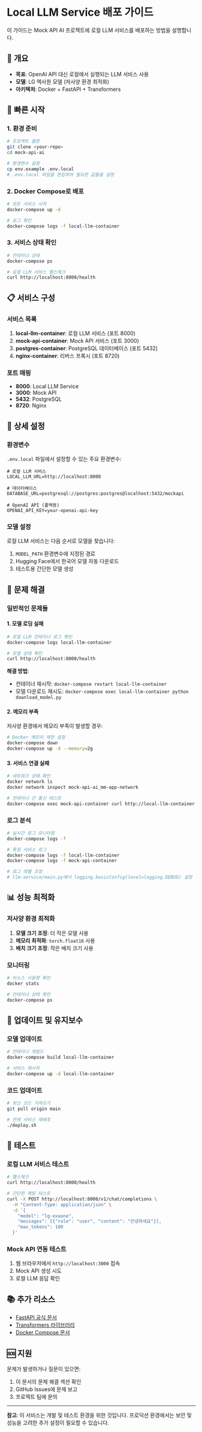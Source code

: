# Local LLM Service 배포 가이드

이 가이드는 Mock API AI 프로젝트에 로컬 LLM 서비스를 배포하는 방법을 설명합니다.

## 🎯 개요

- **목표**: OpenAI API 대신 로컬에서 실행되는 LLM 서비스 사용
- **모델**: LG 엑사원 모델 (저사양 환경 최적화)
- **아키텍처**: Docker + FastAPI + Transformers

## 🚀 빠른 시작

### 1. 환경 준비

```bash
# 프로젝트 클론
git clone <your-repo>
cd mock-api-ai

# 환경변수 설정
cp env.example .env.local
# .env.local 파일을 편집하여 필요한 값들을 설정
```

### 2. Docker Compose로 배포

```bash
# 모든 서비스 시작
docker-compose up -d

# 로그 확인
docker-compose logs -f local-llm-container
```

### 3. 서비스 상태 확인

```bash
# 컨테이너 상태
docker-compose ps

# 로컬 LLM 서비스 헬스체크
curl http://localhost:8000/health
```

## 📋 서비스 구성

### 서비스 목록

1. **local-llm-container**: 로컬 LLM 서비스 (포트 8000)
2. **mock-api-container**: Mock API 서비스 (포트 3000)
3. **postgres-container**: PostgreSQL 데이터베이스 (포트 5432)
4. **nginx-container**: 리버스 프록시 (포트 8720)

### 포트 매핑

- **8000**: Local LLM Service
- **3000**: Mock API
- **5432**: PostgreSQL
- **8720**: Nginx

## 🔧 상세 설정

### 환경변수

`.env.local` 파일에서 설정할 수 있는 주요 환경변수:

```env
# 로컬 LLM 서비스
LOCAL_LLM_URL=http://localhost:8000

# 데이터베이스
DATABASE_URL=postgresql://postgres:postgres@localhost:5432/mockapi

# OpenAI API (폴백용)
OPENAI_API_KEY=your-openai-api-key
```

### 모델 설정

로컬 LLM 서비스는 다음 순서로 모델을 찾습니다:

1. `MODEL_PATH` 환경변수에 지정된 경로
2. Hugging Face에서 한국어 모델 자동 다운로드
3. 테스트용 간단한 모델 생성

## 🐛 문제 해결

### 일반적인 문제들

#### 1. 모델 로딩 실패

```bash
# 로컬 LLM 컨테이너 로그 확인
docker-compose logs local-llm-container

# 모델 상태 확인
curl http://localhost:8000/health
```

**해결 방법**:
- 컨테이너 재시작: `docker-compose restart local-llm-container`
- 모델 다운로드 재시도: `docker-compose exec local-llm-container python download_model.py`

#### 2. 메모리 부족

저사양 환경에서 메모리 부족이 발생할 경우:

```bash
# Docker 메모리 제한 설정
docker-compose down
docker-compose up -d --memory=2g
```

#### 3. 서비스 연결 실패

```bash
# 네트워크 상태 확인
docker network ls
docker network inspect mock-api-ai_mm-app-network

# 컨테이너 간 통신 테스트
docker-compose exec mock-api-container curl http://local-llm-container:8000/health
```

### 로그 분석

```bash
# 실시간 로그 모니터링
docker-compose logs -f

# 특정 서비스 로그
docker-compose logs -f local-llm-container
docker-compose logs -f mock-api-container

# 로그 레벨 조정
# llm-service/main.py에서 logging.basicConfig(level=logging.DEBUG) 설정
```

## 📊 성능 최적화

### 저사양 환경 최적화

1. **모델 크기 조정**: 더 작은 모델 사용
2. **메모리 최적화**: `torch.float16` 사용
3. **배치 크기 조정**: 작은 배치 크기 사용

### 모니터링

```bash
# 리소스 사용량 확인
docker stats

# 컨테이너 상태 확인
docker-compose ps
```

## 🔄 업데이트 및 유지보수

### 모델 업데이트

```bash
# 컨테이너 재빌드
docker-compose build local-llm-container

# 서비스 재시작
docker-compose up -d local-llm-container
```

### 코드 업데이트

```bash
# 최신 코드 가져오기
git pull origin main

# 전체 서비스 재배포
./deploy.sh
```

## 🧪 테스트

### 로컬 LLM 서비스 테스트

```bash
# 헬스체크
curl http://localhost:8000/health

# 간단한 채팅 테스트
curl -X POST http://localhost:8000/v1/chat/completions \
  -H "Content-Type: application/json" \
  -d '{
    "model": "lg-exaone",
    "messages": [{"role": "user", "content": "안녕하세요"}],
    "max_tokens": 100
  }'
```

### Mock API 연동 테스트

1. 웹 브라우저에서 `http://localhost:3000` 접속
2. Mock API 생성 시도
3. 로컬 LLM 응답 확인

## 📚 추가 리소스

- [FastAPI 공식 문서](https://fastapi.tiangolo.com/)
- [Transformers 라이브러리](https://huggingface.co/docs/transformers/)
- [Docker Compose 문서](https://docs.docker.com/compose/)

## 🆘 지원

문제가 발생하거나 질문이 있으면:

1. 이 문서의 문제 해결 섹션 확인
2. GitHub Issues에 문제 보고
3. 프로젝트 팀에 문의

---

**참고**: 이 서비스는 개발 및 테스트 환경을 위한 것입니다. 프로덕션 환경에서는 보안 및 성능을 고려한 추가 설정이 필요할 수 있습니다. 
